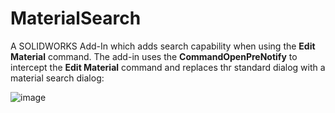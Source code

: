 # MaterialSearch
A SOLIDWORKS Add-In which adds search capability when using the **Edit Material** command.  The add-in uses the **CommandOpenPreNotify** to intercept the **Edit Material** command and replaces thr standard dialog with a material search dialog:

![image](https://user-images.githubusercontent.com/8567569/177369939-368076a6-2e21-4ef2-b261-80df4cfe122c.png)
